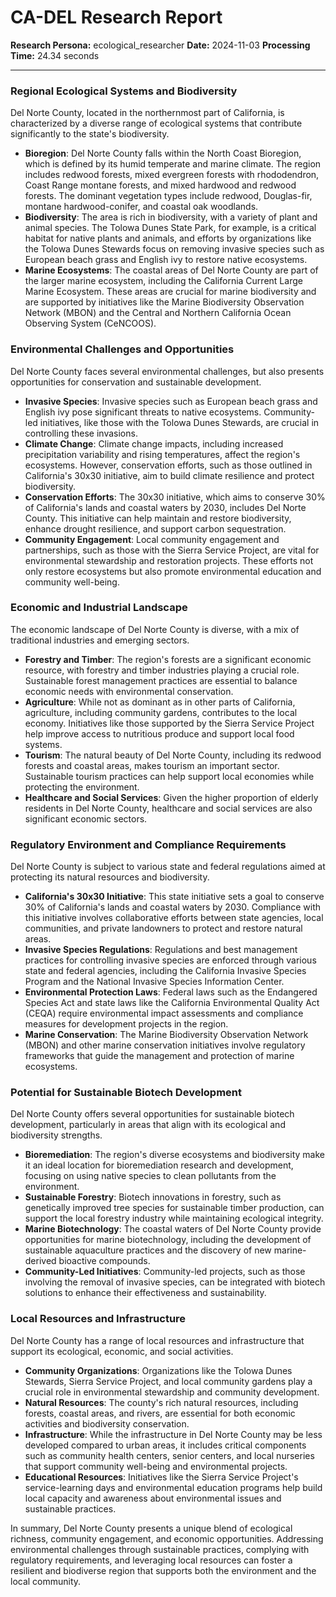 # CA-DEL Research Report

**Research Persona:** ecological_researcher
**Date:** 2024-11-03
**Processing Time:** 24.34 seconds

---

### Regional Ecological Systems and Biodiversity

Del Norte County, located in the northernmost part of California, is characterized by a diverse range of ecological systems that contribute significantly to the state's biodiversity.

- **Bioregion**: Del Norte County falls within the North Coast Bioregion, which is defined by its humid temperate and marine climate. The region includes redwood forests, mixed evergreen forests with rhododendron, Coast Range montane forests, and mixed hardwood and redwood forests. The dominant vegetation types include redwood, Douglas-fir, montane hardwood-conifer, and coastal oak woodlands.
- **Biodiversity**: The area is rich in biodiversity, with a variety of plant and animal species. The Tolowa Dunes State Park, for example, is a critical habitat for native plants and animals, and efforts by organizations like the Tolowa Dunes Stewards focus on removing invasive species such as European beach grass and English ivy to restore native ecosystems.
- **Marine Ecosystems**: The coastal areas of Del Norte County are part of the larger marine ecosystem, including the California Current Large Marine Ecosystem. These areas are crucial for marine biodiversity and are supported by initiatives like the Marine Biodiversity Observation Network (MBON) and the Central and Northern California Ocean Observing System (CeNCOOS).

### Environmental Challenges and Opportunities

Del Norte County faces several environmental challenges, but also presents opportunities for conservation and sustainable development.

- **Invasive Species**: Invasive species such as European beach grass and English ivy pose significant threats to native ecosystems. Community-led initiatives, like those with the Tolowa Dunes Stewards, are crucial in controlling these invasions.
- **Climate Change**: Climate change impacts, including increased precipitation variability and rising temperatures, affect the region's ecosystems. However, conservation efforts, such as those outlined in California's 30x30 initiative, aim to build climate resilience and protect biodiversity.
- **Conservation Efforts**: The 30x30 initiative, which aims to conserve 30% of California's lands and coastal waters by 2030, includes Del Norte County. This initiative can help maintain and restore biodiversity, enhance drought resilience, and support carbon sequestration.
- **Community Engagement**: Local community engagement and partnerships, such as those with the Sierra Service Project, are vital for environmental stewardship and restoration projects. These efforts not only restore ecosystems but also promote environmental education and community well-being.

### Economic and Industrial Landscape

The economic landscape of Del Norte County is diverse, with a mix of traditional industries and emerging sectors.

- **Forestry and Timber**: The region's forests are a significant economic resource, with forestry and timber industries playing a crucial role. Sustainable forest management practices are essential to balance economic needs with environmental conservation.
- **Agriculture**: While not as dominant as in other parts of California, agriculture, including community gardens, contributes to the local economy. Initiatives like those supported by the Sierra Service Project help improve access to nutritious produce and support local food systems.
- **Tourism**: The natural beauty of Del Norte County, including its redwood forests and coastal areas, makes tourism an important sector. Sustainable tourism practices can help support local economies while protecting the environment.
- **Healthcare and Social Services**: Given the higher proportion of elderly residents in Del Norte County, healthcare and social services are also significant economic sectors.

### Regulatory Environment and Compliance Requirements

Del Norte County is subject to various state and federal regulations aimed at protecting its natural resources and biodiversity.

- **California's 30x30 Initiative**: This state initiative sets a goal to conserve 30% of California's lands and coastal waters by 2030. Compliance with this initiative involves collaborative efforts between state agencies, local communities, and private landowners to protect and restore natural areas.
- **Invasive Species Regulations**: Regulations and best management practices for controlling invasive species are enforced through various state and federal agencies, including the California Invasive Species Program and the National Invasive Species Information Center.
- **Environmental Protection Laws**: Federal laws such as the Endangered Species Act and state laws like the California Environmental Quality Act (CEQA) require environmental impact assessments and compliance measures for development projects in the region.
- **Marine Conservation**: The Marine Biodiversity Observation Network (MBON) and other marine conservation initiatives involve regulatory frameworks that guide the management and protection of marine ecosystems.

### Potential for Sustainable Biotech Development

Del Norte County offers several opportunities for sustainable biotech development, particularly in areas that align with its ecological and biodiversity strengths.

- **Bioremediation**: The region's diverse ecosystems and biodiversity make it an ideal location for bioremediation research and development, focusing on using native species to clean pollutants from the environment.
- **Sustainable Forestry**: Biotech innovations in forestry, such as genetically improved tree species for sustainable timber production, can support the local forestry industry while maintaining ecological integrity.
- **Marine Biotechnology**: The coastal waters of Del Norte County provide opportunities for marine biotechnology, including the development of sustainable aquaculture practices and the discovery of new marine-derived bioactive compounds.
- **Community-Led Initiatives**: Community-led projects, such as those involving the removal of invasive species, can be integrated with biotech solutions to enhance their effectiveness and sustainability.

### Local Resources and Infrastructure

Del Norte County has a range of local resources and infrastructure that support its ecological, economic, and social activities.

- **Community Organizations**: Organizations like the Tolowa Dunes Stewards, Sierra Service Project, and local community gardens play a crucial role in environmental stewardship and community development.
- **Natural Resources**: The county's rich natural resources, including forests, coastal areas, and rivers, are essential for both economic activities and biodiversity conservation.
- **Infrastructure**: While the infrastructure in Del Norte County may be less developed compared to urban areas, it includes critical components such as community health centers, senior centers, and local nurseries that support community well-being and environmental projects.
- **Educational Resources**: Initiatives like the Sierra Service Project's service-learning days and environmental education programs help build local capacity and awareness about environmental issues and sustainable practices.

In summary, Del Norte County presents a unique blend of ecological richness, community engagement, and economic opportunities. Addressing environmental challenges through sustainable practices, complying with regulatory requirements, and leveraging local resources can foster a resilient and biodiverse region that supports both the environment and the local community.